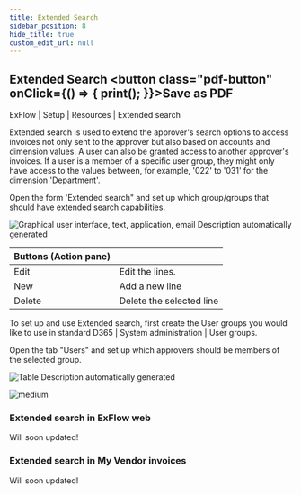 ```yaml
---
title: Extended Search
sidebar_position: 8
hide_title: true
custom_edit_url: null
---
```

## Extended Search <button class="pdf-button" onClick={() => { print(); }}>Save as PDF</button>

ExFlow \| Setup \| Resources \| Extended search

Extended search is used to extend the approver's search options to access invoices not only sent to the approver but also based on accounts and dimension values. A user can also be granted access to another approver's invoices. If a user is a member of a specific user group, they might only have access to the values between, for example, '022' to '031' for the dimension 'Department'.

Open the form 'Extended search" and set up which group/groups that should have extended search capabilities.

![Graphical user interface, text, application, email Description automatically generated](@site/static/img/media/image67.png)

| Buttons (Action pane) | |
|:-|:-|
| Edit                  | Edit the lines.          |
| New                   | Add a new line           |
| Delete                | Delete the selected line |

To set up and use Extended search, first create the User groups you would like to use in standard D365 \| System administration \| User groups.

Open the tab "Users" and set up which approvers should be members of the selected group.

![Table Description automatically generated](@site/static/img/media/image68.png)

![medium](@site/static/img/media/image69.png)


### Extended search in ExFlow web

Will soon updated!

### Extended search in My Vendor invoices

Will soon updated!